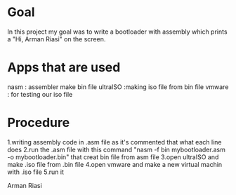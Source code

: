 # Goal
In this project my goal was to write a bootloader with assembly which prints a "Hi, Arman Riasi" on the screen.

# Apps that are used
nasm : assembler make bin file
ultraISO :making iso file from bin file
vmware : for testing our iso file

# Procedure
1.writing assembly code in .asm file as it's commented that what each line does
2.run the .asm file with this command "nasm -f bin mybootloader.asm -o mybootloader.bin" that creat bin file from asm file
3.open ultraISO and make .iso file from .bin file
4.open vmware and make a new virtual machin with .iso file
5.run it

Arman Riasi
